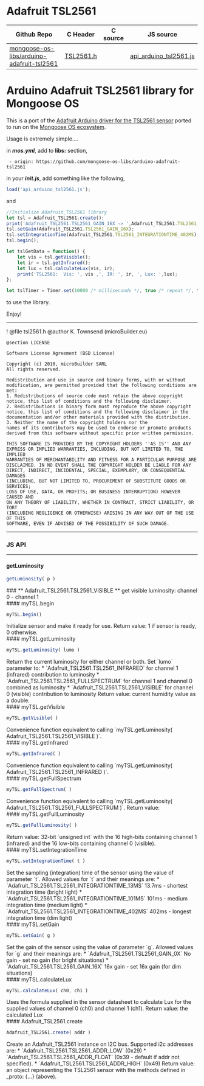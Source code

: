# Adafruit TSL2561
| Github Repo | C Header | C source  | JS source |
| ----------- | -------- | --------  | ----------------- |
| [mongoose-os-libs/arduino-adafruit-tsl2561](https://github.com/mongoose-os-libs/arduino-adafruit-tsl2561) | [TSL2561.h](https://github.com/mongoose-os-libs/arduino-adafruit-tsl2561/tree/master/include/TSL2561.h) | &nbsp;  | [api_arduino_tsl2561.js](https://github.com/mongoose-os-libs/arduino-adafruit-tsl2561/tree/master/mjs_fs/api_arduino_tsl2561.js)         |


# Arduino Adafruit TSL2561 library for Mongoose OS

This is a port of the [Adafruit Arduino driver for the TSL2561 sensor](https://github.com/adafruit/TSL2561-Arduino-Library) ported to run on the [Mongoose OS ecosystem](https://mongoose-os.com/docs/reference/api.html).

Usage is extremely simple....

in _**mos.yml**_, add to **libs:** section,

`  - origin: https://github.com/mongoose-os-libs/arduino-adafruit-tsl2561 `
  
in your _**init.js**_, add something like the following,

```javascript
load('api_arduino_tsl2561.js');
```

and

```javascript
//Initialize Adafruit_TSL2561 library
let tsl = Adafruit_TSL2561.create();
print('Adafruit_TSL2561.TSL2561_GAIN_16X -> ',Adafruit_TSL2561.TSL2561_GAIN_16X);
tsl.setGain(Adafruit_TSL2561.TSL2561_GAIN_16X);
tsl.setIntegrationTime(Adafruit_TSL2561.TSL2561_INTEGRATIONTIME_402MS);
tsl.begin();

let tslGetData = function() {
    let vis = tsl.getVisible();
    let ir = tsl.getInfrared();
    let lux = tsl.calculateLux(vis, ir);
    print('TSL2561:  Vis: ', vis ,', IR: ', ir, ', Lux: ',lux);
};

let tslTimer = Timer.set(10000 /* milliseconds */, true /* repeat */, tslGetData, null);
```

to use the library.

Enjoy!


 ----- 
! 
    @file     tsl2561.h
    @author   K. Townsend (microBuilder.eu)

    @section LICENSE

    Software License Agreement (BSD License)

    Copyright (c) 2010, microBuilder SARL
    All rights reserved.

    Redistribution and use in source and binary forms, with or without
    modification, are permitted provided that the following conditions are met:
    1. Redistributions of source code must retain the above copyright
    notice, this list of conditions and the following disclaimer.
    2. Redistributions in binary form must reproduce the above copyright
    notice, this list of conditions and the following disclaimer in the
    documentation and/or other materials provided with the distribution.
    3. Neither the name of the copyright holders nor the
    names of its contributors may be used to endorse or promote products
    derived from this software without specific prior written permission.

    THIS SOFTWARE IS PROVIDED BY THE COPYRIGHT HOLDERS ''AS IS'' AND ANY
    EXPRESS OR IMPLIED WARRANTIES, INCLUDING, BUT NOT LIMITED TO, THE IMPLIED
    WARRANTIES OF MERCHANTABILITY AND FITNESS FOR A PARTICULAR PURPOSE ARE
    DISCLAIMED. IN NO EVENT SHALL THE COPYRIGHT HOLDER BE LIABLE FOR ANY
    DIRECT, INDIRECT, INCIDENTAL, SPECIAL, EXEMPLARY, OR CONSEQUENTIAL DAMAGES
    (INCLUDING, BUT NOT LIMITED TO, PROCUREMENT OF SUBSTITUTE GOODS OR SERVICES;
    LOSS OF USE, DATA, OR PROFITS; OR BUSINESS INTERRUPTION) HOWEVER CAUSED AND
    ON ANY THEORY OF LIABILITY, WHETHER IN CONTRACT, STRICT LIABILITY, OR TORT
    (INCLUDING NEGLIGENCE OR OTHERWISE) ARISING IN ANY WAY OUT OF THE USE OF THIS
    SOFTWARE, EVEN IF ADVISED OF THE POSSIBILITY OF SUCH DAMAGE.


 ----- 

### JS API

 --- 
#### getLuminosity

```javascript
getLuminosity( p )
```
<div class="apidescr">
### ** Adafruit_TSL2561.TSL2561_VISIBLE **
get visible luminosity:  channel 0 - channel 1
</div>
#### myTSL.begin

```javascript
myTSL.begin()
```
<div class="apidescr">
Initialize sensor and make it ready for use.
Return value: 1 if sensor is ready, 0 otherwise.
</div>
#### myTSL.getLuminosity

```javascript
myTSL.getLuminosity( lumo )
```
<div class="apidescr">
Return the current luminosity for either channel or both.
Set `lumo` parameter to:
* `Adafruit_TSL2561.TSL2561_INFRARED` for channel 1 (infrared) contribution to luminosity
* `Adafruit_TSL2561.TSL2561_FULLSPECTRUM` for channel 1 and channel 0 combined as luminosity
* `Adafruit_TSL2561.TSL2561_VISIBLE` for channel 0 (visible) contribution to luminosity
Return value: current humidity value as a double.
</div>
#### myTSL.getVisible

```javascript
myTSL.getVisible( )
```
<div class="apidescr">
Convenience function equivalent to calling `myTSL.getLuminosity( Adafruit_TSL2561.TSL2561_VISIBLE )`.
</div>
#### myTSL.getInfrared

```javascript
myTSL.getInfrared( )
```
<div class="apidescr">
Convenience function equivalent to calling `myTSL.getLuminosity( Adafruit_TSL2561.TSL2561_INFRARED )`.
</div>
#### myTSL.getFullSpectrum

```javascript
myTSL.getFullSpectrum( )
```
<div class="apidescr">
Convenience function equivalent to calling `myTSL.getLuminosity( Adafruit_TSL2561.TSL2561_FULLSPECTRUM )`.
Return value:
</div>
#### myTSL.getFullLuminosity

```javascript
myTSL.getFullLuminosity( )
```
<div class="apidescr">
Return value:  32-bit `unsigned int` with the 16 high-bits containing channel 1 (infrared) and the 16 low-bits
containing channel 0 (visible).
</div>
#### myTSL.setIntegrationTime

```javascript
myTSL.setIntegrationTime( t )
```
<div class="apidescr">
Set the sampling (integration) time of the sensor using the value of parameter `t`.
Allowed values for `t` and their meanings are:
* `Adafruit_TSL2561.TSL2561_INTEGRATIONTIME_13MS` 13.7ms - shortest integration time (bright light)
* `Adafruit_TSL2561.TSL2561_INTEGRATIONTIME_101MS` 101ms  - medium integration time (medium light)
* `Adafruit_TSL2561.TSL2561_INTEGRATIONTIME_402MS` 402ms  - longest integration time (dim light)
</div>
#### myTSL.setGain

```javascript
myTSL.setGain( g )
```
<div class="apidescr">
Set the gain of the sensor using the value of parameter `g`.
Allowed values for `g` and their meanings are:
* `Adafruit_TSL2561.TSL2561_GAIN_0X` No gain  - set no gain (for bright situations)
* `Adafruit_TSL2561.TSL2561_GAIN_16X` 16x gain - set 16x gain (for dim situations)
</div>
#### myTSL.calculateLux

```javascript
myTSL.calculateLux( ch0, ch1 )
```
<div class="apidescr">
Uses the formula supplied in the sensor datasheet to calculate Lux for the supplied values of
channel 0 (ch0) and channel 1 (ch1).
Return value:  the calculated Lux
</div>
#### Adafruit_TSL2561.create

```javascript
Adafruit_TSL2561.create( addr )
```
<div class="apidescr">
Create an Adafruit_TSL2561 instance on I2C bus.  Supported i2c addresses are:
* `Adafruit_TSL2561.TSL2561_ADDR_LOW` (0x29)
* `Adafruit_TSL2561.TSL2561_ADDR_FLOAT` (0x39 - default if addr not specified).
* `Adafruit_TSL2561.TSL2561_ADDR_HIGH` (0x49)
Return value: an object representing the TSL2561 sensor with the methods defined in _proto: {...} (above).
</div>

